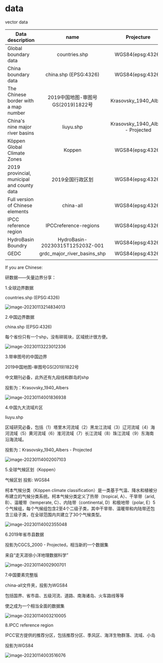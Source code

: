 # data
 vector data

| Data description                           |               name                |            Projecture             |                           Picture                            |      |
| ------------------------------------------ | :-------------------------------: | :-------------------------------: | :----------------------------------------------------------: | :--: |
| Global boundary data                       |           countries.shp           |         WGS84(epsg:4326)          | ![image-20230113214834013](https://imagecollection.oss-cn-beijing.aliyuncs.com/legion/image-20230113214834013.png) |      |
| China boundary data                        |       china.shp (EPSG:4326)       |         WGS84(epsg:4326)          | ![image-20230113223012336](https://imagecollection.oss-cn-beijing.aliyuncs.com/legion/image-20230113223012336.png) |      |
| The Chinese border with a map number       | 2019中国地图-审图号GS(2019)1822号 |       Krasovsky_1940_Albers       | ![image-20230114001836938](https://imagecollection.oss-cn-beijing.aliyuncs.com/legion/image-20230114001836938.png) |      |
| China's nine major river basins            |             liuyu.shp             | Krasovsky_1940_Albers - Projected | ![image-20230114002007103](https://imagecollection.oss-cn-beijing.aliyuncs.com/legion/image-20230114002007103.png) |      |
| Köppen Global Climate Zones                |              Koppen               |         WGS84(epsg:4326)          | ![image-20230114002355048](https://imagecollection.oss-cn-beijing.aliyuncs.com/legion/image-20230114002355048.png) |      |
| 2019 provincial, municipal and county data |         2019全国行政区划          |         WGS84(epsg:4326)          | ![image-20230114002900701](https://imagecollection.oss-cn-beijing.aliyuncs.com/legion/image-20230114002900701.png) |      |
| Full version of Chinese elements           |             china-all             |         WGS84(epsg:4326)          | ![image-20230114003210005](https://imagecollection.oss-cn-beijing.aliyuncs.com/legion/image-20230114003210005.png) |      |
| IPCC reference region                      |       IPCCreference-regions       |         WGS84(epsg:4326)          | ![image-20230114003516076](https://imagecollection.oss-cn-beijing.aliyuncs.com/legion/image-20230114003516076.png) |      |
| HydroBasin Boundry                         |  HydroBasin-20230315T125203Z-001  |         WGS84(epsg:4326)          | ![](https://imagecollection.oss-cn-beijing.aliyuncs.com/legion/20230315212046.png) |      |
| GEDC                                       |    grdc_major_river_basins_shp    |         WGS84(epsg:4326)          | ![](https://imagecollection.oss-cn-beijing.aliyuncs.com/legion/20230315212144.png) |      |
|                                            |                                   |                                   |                                                              |      |

If you are Chinese:

研数据——矢量边界分享：

 1.全球边界数据

countries.shp (EPSG:4326)

![image-20230113214834013](https://imagecollection.oss-cn-beijing.aliyuncs.com/legion/image-20230113214834013.png)

2.中国边界数据

china.shp (EPSG:4326)

每个省份只有一个shp，没有碎斑块，区域统计很方便。

![image-20230113223012336](https://imagecollection.oss-cn-beijing.aliyuncs.com/legion/image-20230113223012336.png)

3.带审图号的中国边界

2019中国地图-审图号GS(2019)1822号

中文期刊必备，此外还有九段线和群岛的shp

投影为：Krasovsky_1940_Albers

![image-20230114001836938](https://imagecollection.oss-cn-beijing.aliyuncs.com/legion/image-20230114001836938.png)

4.中国九大流域片区

liuyu.shp

区域研究必备，包括（1）塔里木河流域（2）黑龙江流域（3）辽河流域（4）海河流域（5）黄河流域（6）淮河流域（7）长江流域（8）珠江流域（9）东海南沿海流域。

投影为：Krasovsky_1940_Albers - Projected

![image-20230114002007103](https://imagecollection.oss-cn-beijing.aliyuncs.com/legion/image-20230114002007103.png)

5.全球气候区划（Koppen）

气候区划 投影: WGS84

柯本气候分类（Kӧppen climate classification）是一类基于气温、降水和植被分布建立的气候分类系统。柯本气候分类定义了热带（tropical, A）、干旱带（arid, B）、温暖带（temperate, C）、内陆带（continental, D）和极地带（polar, E）5个气候组，每个气候组包含2至4个二级子类，其中干旱带、温暖带和内陆带还包含三级子类，在全球范围内共建立了30个气候类型。

![image-20230114002355048](https://imagecollection.oss-cn-beijing.aliyuncs.com/legion/image-20230114002355048.png)

6.2019年省市县数据

投影为CGCS_2000 - Projected，相当新的一个数据集

来自“走天涯徐小洋地理数据科学”

![image-20230114002900701](https://imagecollection.oss-cn-beijing.aliyuncs.com/legion/image-20230114002900701.png)

7.中国要素完整版

china-all文件夹，投影为WGS84

包括国界、省市县、五级河流、道路、南海诸岛、火车路线等等

使之成为一个相当全面的数据集

![image-20230114003210005](https://imagecollection.oss-cn-beijing.aliyuncs.com/legion/image-20230114003210005.png)

8.IPCC reference region

IPCC官方提供的推荐分区，包括推荐分区、季风区、海洋生物群落、流域、小岛

投影为WGS84

![image-20230114003516076](https://imagecollection.oss-cn-beijing.aliyuncs.com/legion/image-20230114003516076.png)
